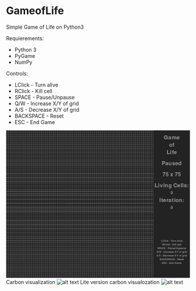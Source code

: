 # GameofLife

Simple Game of Life on Python3

Requierements:
- Python 3
- PyGame
- NumPy

Controls:
- LClick - Turn alive
- RClick - Kill cell
- SPACE - Pause/Unpause
- Q/W - Increase X/Y of grid
- A/S - Decrease X/Y of grid
- BACKSPACE - Reset
- ESC - End Game


![alt text](https://github.com/EnderMk9/GameofLife/raw/master/gol3.webp "Game of Life")
Carbon visualization
![alt text](https://github.com/EnderMk9/GameofLife/raw/master/gameoflife.svg "Game of Life")
Lite version carbon visualozation
![alt text](https://github.com/EnderMk9/GameofLife/raw/master/gameoflifelite.svg "Game of Life lite")
